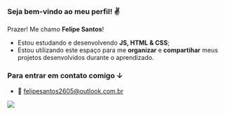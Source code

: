 ### Seja bem-vindo ao meu perfil! ✌

Prazer! Me chamo **Felipe Santos**!

- Estou estudando e desenvolvendo **JS, HTML & CSS**;
- Estou utilizando este espaço para me **organizar** e **compartihar** meus projetos desenvolvidos durante o aprendizado.

### Para entrar em contato comigo ↓

 - 📩 felipesantos2605@outlook.com.br

![](https://media.tenor.com/dHk-LfzHrtwAAAAi/linux-computer.gif)
